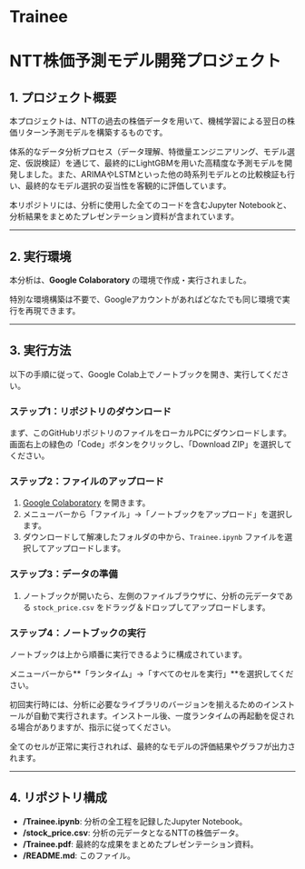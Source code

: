 # Trainee
# NTT株価予測モデル開発プロジェクト

## 1. プロジェクト概要

本プロジェクトは、NTTの過去の株価データを用いて、機械学習による翌日の株価リターン予測モデルを構築するものです。

体系的なデータ分析プロセス（データ理解、特徴量エンジニアリング、モデル選定、仮説検証）を通じて、最終的にLightGBMを用いた高精度な予測モデルを開発しました。また、ARIMAやLSTMといった他の時系列モデルとの比較検証も行い、最終的なモデル選択の妥当性を客観的に評価しています。

本リポジトリには、分析に使用した全てのコードを含むJupyter Notebookと、分析結果をまとめたプレゼンテーション資料が含まれています。

---

## 2. 実行環境

本分析は、**Google Colaboratory** の環境で作成・実行されました。

特別な環境構築は不要で、Googleアカウントがあればどなたでも同じ環境で実行を再現できます。

---

## 3. 実行方法

以下の手順に従って、Google Colab上でノートブックを開き、実行してください。

### ステップ1：リポジトリのダウンロード

まず、このGitHubリポジトリのファイルをローカルPCにダウンロードします。
画面右上の緑色の「Code」ボタンをクリックし、「Download ZIP」を選択してください。

### ステップ2：ファイルのアップロード

1.  [Google Colaboratory](https://colab.research.google.com/) を開きます。
2.  メニューバーから「ファイル」→「ノートブックをアップロード」を選択します。
3.  ダウンロードして解凍したフォルダの中から、`Trainee.ipynb` ファイルを選択してアップロードします。

### ステップ3：データの準備

1.  ノートブックが開いたら、左側のファイルブラウザに、分析の元データである `stock_price.csv` をドラッグ＆ドロップしてアップロードします。

### ステップ4：ノートブックの実行

ノートブックは上から順番に実行できるように構成されています。

メニューバーから**「ランタイム」→「すべてのセルを実行」**を選択してください。

初回実行時には、分析に必要なライブラリのバージョンを揃えるためのインストールが自動で実行されます。インストール後、一度ランタイムの再起動を促される場合がありますが、指示に従ってください。

全てのセルが正常に実行されれば、最終的なモデルの評価結果やグラフが出力されます。

---

## 4. リポジトリ構成

* **/Trainee.ipynb**: 分析の全工程を記録したJupyter Notebook。
* **/stock_price.csv**: 分析の元データとなるNTTの株価データ。
* **/Trainee.pdf**: 最終的な成果をまとめたプレゼンテーション資料。
* **/README.md**: このファイル。
